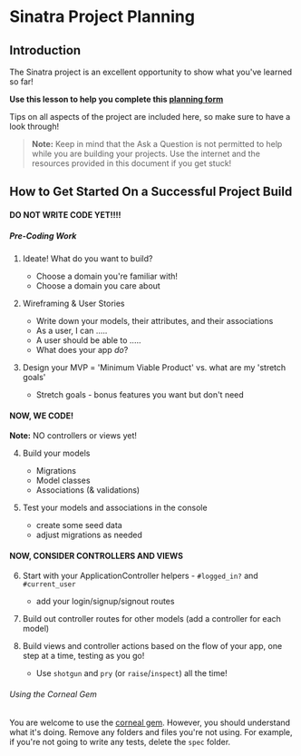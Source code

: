 # Sinatra Project Planning

## Introduction

The Sinatra project is an excellent opportunity to show what you've learned so
far!

**Use this lesson to help you complete this [planning form][]**

Tips on all aspects of the project are included here, so make sure to have a
look through!

> **Note:** Keep in mind that the Ask a Question is not permitted to help while
> you are building your projects. Use the internet and the resources provided in
> this document if you get stuck!

## How to Get Started On a Successful Project Build

#### DO NOT WRITE CODE YET!!!!

##### Pre-Coding Work

1. Ideate! What do you want to build?
    - Choose a domain you're familiar with!
    - Choose a domain you care about

2. Wireframing & User Stories
    - Write down your models, their attributes, and their associations
    - As a user, I can .....
    - A user should be able to .....
    - What does your app _do_?

3. Design your MVP = 'Minimum Viable Product' vs. what are my 'stretch goals'
    - Stretch goals - bonus features you want but don't need

#### NOW, WE CODE! 

**Note:** NO controllers or views yet!

4. Build your models
    - Migrations
    - Model classes
    - Associations (& validations)

5. Test your models and associations in the console
    - create some seed data
    - adjust migrations as needed

#### NOW, CONSIDER CONTROLLERS AND VIEWS

6. Start with your ApplicationController helpers - `#logged_in?` and `#current_user`
    - add your login/signup/signout routes

7. Build out controller routes for other models (add a controller for each model)

8. Build views and controller actions based on the flow of your app, one step at
   a time, testing as you go!
    - Use `shotgun` and `pry` (or `raise`/`inspect`) all the time!

###### Using the Corneal Gem

You are welcome to use the [corneal gem][].  However, you should understand what
it's doing.  Remove any folders and files you're not using.  For example, if
you're not going to write any tests, delete the `spec` folder.

[corneal gem]:https://github.com/thebrianemory/corneal


[planning form]: https://docs.google.com/forms/d/18VxqGwtr4VJeTeogitVaD2gBfmQleGyPoz4N3gMURuU/edit?ts=5df96877
